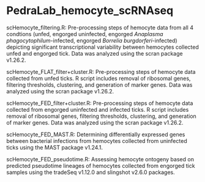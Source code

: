# PedraLab_hemocyte_scRNAseq

scHemocyte_filtering.R: Pre-processing steps of hemocyte data from all 4 condtions (unfed, engorged uninfected, engorged _Anaplasma phagocytophilum_-infected, engorged _Borrelia burgdorferi_-infected) depicting significant transcriptional variability between hemocytes collected unfed and engorged tick. Data was analyzed using the scran package v1.26.2.

scHemocyte_FLAT_filter+cluster.R: Pre-processing steps of hemocyte data collected from unfed ticks. R script includes removal of ribosomal genes, filtering thresholds, clustering, and generation of marker genes. Data was analyzed using the scran package v1.26.2.

scHemocyte_FED_filter+cluster.R: Pre-processing steps of hemocyte data collected from engorged uninfected and infected ticks. R script includes removal of ribosomal genes, filtering thresholds, clustering, and generation of marker genes. Data was analyzed using the scran package v1.26.2.

scHemocyte_FED_MAST.R: Determining differentially expressed genes between bacterial infections from hemocytes collected from uninfected ticks using the MAST package v1.24.1.

scHemocyte_FED_pseudotime.R: Assessing hemocyte ontogeny based on predicted pseudotime lineages of hemocytes collected from engorged tick samples using the tradeSeq v1.12.0 and slingshot v2.6.0 packages. 

